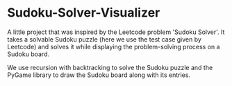 # Sudoku-Solver-Visualizer
A little project that was inspired by the Leetcode problem 'Sudoku Solver'. It takes a solvable Sudoku puzzle (here we use the test case given by Leetcode) and solves it while displaying the problem-solving process on a Sudoku board. 

We use recursion with backtracking to solve the Sudoku puzzle and the PyGame library to draw the Sudoku board along with its entries.
